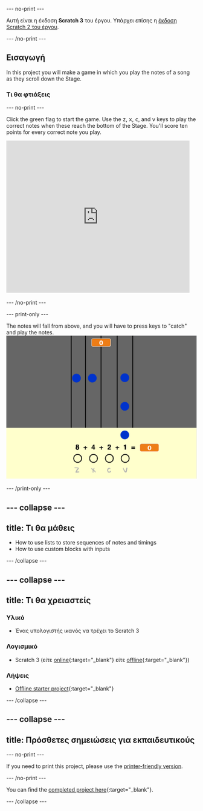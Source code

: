 \--- no-print \---

Αυτή είναι η έκδοση **Scratch 3** του έργου. Υπάρχει επίσης η [έκδοση Scratch 2 του έργου](https://projects.raspberrypi.org/en/projects/binary-hero-scratch2).

\--- /no-print \---

## Εισαγωγή

In this project you will make a game in which you play the notes of a song as they scroll down the Stage.

### Τι θα φτιάξεις

\--- no-print \---

Click the green flag to start the game. Use the <kbd>z</kbd>, <kbd>x</kbd>, <kbd>c</kbd>, and <kbd>v</kbd> keys to play the correct notes when these reach the bottom of the Stage. You'll score ten points for every correct note you play.

<div class="scratch-preview">
  <iframe allowtransparency="true" width="485" height="402" src="https://scratch.mit.edu/projects/embed/259028053/?autostart=false" frameborder="0" scrolling="no"></iframe>
</div>

\--- /no-print \---

\--- print-only \---

The notes will fall from above, and you will have to press keys to "catch" and play the notes. ![showcase](images/showcase.png)

\--- /print-only \---

## \--- collapse \---

## title: Τι θα μάθεις

+ How to use lists to store sequences of notes and timings
+ How to use custom blocks with inputs

\--- /collapse \---

## \--- collapse \---

## title: Τι θα χρειαστείς

### Υλικό

+ Ένας υπολογιστής ικανός να τρέχει το Scratch 3

### Λογισμικό

+ Scratch 3 (είτε [online](http://rpf.io/scratchon){:target="_blank"} είτε [offline](http://rpf.io/scratchoff){:target="_blank"})

### Λήψεις

+ [Offline starter project](http://rpf.io/p/en/binary-hero-go){:target="_blank"}

\--- /collapse \---

## \--- collapse \---

## title: Πρόσθετες σημειώσεις για εκπαιδευτικούς

\--- no-print \---

If you need to print this project, please use the [printer-friendly version](https://projects.raspberrypi.org/en/projects/binary-hero/print).

\--- /no-print \---

You can find the [completed project here](http://rpf.io/p/en/binary-hero-get){:target="_blank"}.

\--- /collapse \---